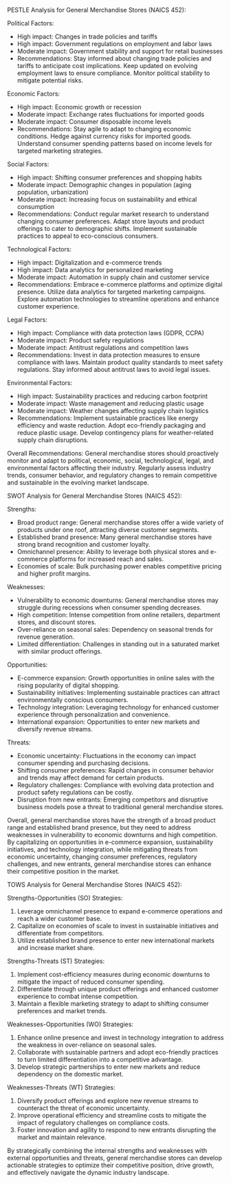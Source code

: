 PESTLE Analysis for General Merchandise Stores (NAICS 452):

Political Factors:
- High impact: Changes in trade policies and tariffs
- High impact: Government regulations on employment and labor laws
- Moderate impact: Government stability and support for retail businesses
- Recommendations: Stay informed about changing trade policies and tariffs to anticipate cost implications. Keep updated on evolving employment laws to ensure compliance. Monitor political stability to mitigate potential risks.

Economic Factors:
- High impact: Economic growth or recession
- Moderate impact: Exchange rates fluctuations for imported goods
- Moderate impact: Consumer disposable income levels
- Recommendations: Stay agile to adapt to changing economic conditions. Hedge against currency risks for imported goods. Understand consumer spending patterns based on income levels for targeted marketing strategies.

Social Factors:
- High impact: Shifting consumer preferences and shopping habits
- Moderate impact: Demographic changes in population (aging population, urbanization)
- Moderate impact: Increasing focus on sustainability and ethical consumption
- Recommendations: Conduct regular market research to understand changing consumer preferences. Adapt store layouts and product offerings to cater to demographic shifts. Implement sustainable practices to appeal to eco-conscious consumers.

Technological Factors:
- High impact: Digitalization and e-commerce trends
- High impact: Data analytics for personalized marketing
- Moderate impact: Automation in supply chain and customer service
- Recommendations: Embrace e-commerce platforms and optimize digital presence. Utilize data analytics for targeted marketing campaigns. Explore automation technologies to streamline operations and enhance customer experience.

Legal Factors:
- High impact: Compliance with data protection laws (GDPR, CCPA)
- Moderate impact: Product safety regulations
- Moderate impact: Antitrust regulations and competition laws
- Recommendations: Invest in data protection measures to ensure compliance with laws. Maintain product quality standards to meet safety regulations. Stay informed about antitrust laws to avoid legal issues.

Environmental Factors:
- High impact: Sustainability practices and reducing carbon footprint
- Moderate impact: Waste management and reducing plastic usage
- Moderate impact: Weather changes affecting supply chain logistics
- Recommendations: Implement sustainable practices like energy efficiency and waste reduction. Adopt eco-friendly packaging and reduce plastic usage. Develop contingency plans for weather-related supply chain disruptions.

Overall Recommendations: General merchandise stores should proactively monitor and adapt to political, economic, social, technological, legal, and environmental factors affecting their industry. Regularly assess industry trends, consumer behavior, and regulatory changes to remain competitive and sustainable in the evolving market landscape.

SWOT Analysis for General Merchandise Stores (NAICS 452):

Strengths:
- Broad product range: General merchandise stores offer a wide variety of products under one roof, attracting diverse customer segments.
- Established brand presence: Many general merchandise stores have strong brand recognition and customer loyalty.
- Omnichannel presence: Ability to leverage both physical stores and e-commerce platforms for increased reach and sales.
- Economies of scale: Bulk purchasing power enables competitive pricing and higher profit margins.

Weaknesses:
- Vulnerability to economic downturns: General merchandise stores may struggle during recessions when consumer spending decreases.
- High competition: Intense competition from online retailers, department stores, and discount stores.
- Over-reliance on seasonal sales: Dependency on seasonal trends for revenue generation.
- Limited differentiation: Challenges in standing out in a saturated market with similar product offerings.

Opportunities:
- E-commerce expansion: Growth opportunities in online sales with the rising popularity of digital shopping.
- Sustainability initiatives: Implementing sustainable practices can attract environmentally conscious consumers.
- Technology integration: Leveraging technology for enhanced customer experience through personalization and convenience.
- International expansion: Opportunities to enter new markets and diversify revenue streams.

Threats:
- Economic uncertainty: Fluctuations in the economy can impact consumer spending and purchasing decisions.
- Shifting consumer preferences: Rapid changes in consumer behavior and trends may affect demand for certain products.
- Regulatory challenges: Compliance with evolving data protection and product safety regulations can be costly.
- Disruption from new entrants: Emerging competitors and disruptive business models pose a threat to traditional general merchandise stores.

Overall, general merchandise stores have the strength of a broad product range and established brand presence, but they need to address weaknesses in vulnerability to economic downturns and high competition. By capitalizing on opportunities in e-commerce expansion, sustainability initiatives, and technology integration, while mitigating threats from economic uncertainty, changing consumer preferences, regulatory challenges, and new entrants, general merchandise stores can enhance their competitive position in the market.

TOWS Analysis for General Merchandise Stores (NAICS 452):

Strengths-Opportunities (SO) Strategies:
1. Leverage omnichannel presence to expand e-commerce operations and reach a wider customer base.
2. Capitalize on economies of scale to invest in sustainable initiatives and differentiate from competitors.
3. Utilize established brand presence to enter new international markets and increase market share.

Strengths-Threats (ST) Strategies:
1. Implement cost-efficiency measures during economic downturns to mitigate the impact of reduced consumer spending.
2. Differentiate through unique product offerings and enhanced customer experience to combat intense competition.
3. Maintain a flexible marketing strategy to adapt to shifting consumer preferences and market trends.

Weaknesses-Opportunities (WO) Strategies:
1. Enhance online presence and invest in technology integration to address the weakness in over-reliance on seasonal sales.
2. Collaborate with sustainable partners and adopt eco-friendly practices to turn limited differentiation into a competitive advantage.
3. Develop strategic partnerships to enter new markets and reduce dependency on the domestic market.

Weaknesses-Threats (WT) Strategies:
1. Diversify product offerings and explore new revenue streams to counteract the threat of economic uncertainty.
2. Improve operational efficiency and streamline costs to mitigate the impact of regulatory challenges on compliance costs.
3. Foster innovation and agility to respond to new entrants disrupting the market and maintain relevance.

By strategically combining the internal strengths and weaknesses with external opportunities and threats, general merchandise stores can develop actionable strategies to optimize their competitive position, drive growth, and effectively navigate the dynamic industry landscape.

